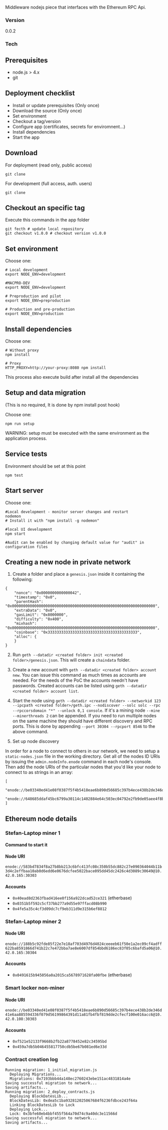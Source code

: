 Middleware nodejs piece that interfaces with the Ethereum RPC Api.


### Version
0.0.2


### Tech

Prerequisites
-------------

* node.js > 4.x
* git


Deployment checklist
--------------------

* Install or update prerequisites (Only once)
* Download the source (Only once)
* Set environment
* Checkout a tag/version
* Configure app (certificates, secrets for enviromnent...)
* Install dependencies
* Start the app

Download
--------

For deployment (read only, public access)

    git clone

For development (full access, auth. users)

    git clone

Checkout an specific tag
------------------------

Execute this commands in the app folder

    git fecth # update local repository
    git checkout v1.0.0 # checkout version v1.0.0

Set environment
---------------

Choose one:

    # Local development
    export NODE_ENV=development

    #MACPRO-DEV
    export NODE_ENV=development

    # Preproduction and pilot
    export NODE_ENV=preproduction

    # Production and pre-production
    export NODE_ENV=production

Install dependencies
--------------------

Choose one:

    # Without proxy
    npm install

    # Proxy
    HTTP_PROXY=http://your-proxy:8080 npm install

This process also execute build after install all the dependencies

Setup and data migration
------------------------

(This is no required, It is done by npm install post hook)

Choose one:

    npm run setup

WARNING: setup must be executed with the same environment as the application process.

Service tests
-------------
Environment should be set at this point

	npm test


Start server
------------

Choose one:

    #Local development - monitor server changes and restart
    nodemon
    # Install it with "npm install -g nodemon"

    #local UI development
    npm start

    #Audit can be enabled by changing default value for "audit" in configuration files

Creating a new node in private network
---

1. Create a folder and place a `genesis.json` inside it containing the following:
```
{
    "nonce": "0x0000000000000042",
    "timestamp": "0x0",
    "parentHash": "0x0000000000000000000000000000000000000000000000000000000000000000",
    "extraData": "0x0",
    "gasLimit": "0x8000000",
    "difficulty": "0x400",
    "mixhash": "0x0000000000000000000000000000000000000000000000000000000000000000",
    "coinbase": "0x3333333333333333333333333333333333333333",
    "alloc": {
    }
}
```

2. Run `geth --datadir <created folder> init <created folder>/genesis.json`. This will create a `chaindata` folder.

3. Create a new account with `geth --datadir <created folder> account new`. You can issue this command as much times as accounts are needed. For the needs of the PoC the accounts needn't have passwords. Created accounts can be listed using `geth --datadir <created folder> account list`.

4. Start the node using
`geth --datadir <created folder> --networkid 123 --ipcpath <created folder>/geth.ipc --nodiscover --solc solc --rpc --rpccorsdomain "*" --unlock 0,1 console`. If it's a mining node `--mine --minerthreads 2` can be appended. If you need to run multiple nodes on the same machine they should have different discovery and RPC ports. This is done by appending `--port 30304 --rpcport 8546` to the above command.

5. Set up node discovery

In order for a node to connect to others in our network, we need to setup a `static-nodes.json` file in the working directory. Get all of the nodes ID URIs by issuing the `admin.nodeInfo.enode` command in each node's console. Then add the node URIs of the particular nodes that you'd like your node to connect to as strings in an array:
```
[
	"enode://be03340ed41e08f0387f5f4b5418eae6b890d56685c397b4ece438b2de346d41e6aa885594336f079d56199864391d11a81fb4fbf819dde2cfecf100e016acc6@10.42.0.108:30303",
	"enode://648685ddaf45bc6799a30114c1402884e64c503ec04792e2fb9de05aee4f8b1de6fe62253ccea39088ed0090573fb69ff6fb2fce2ec22b5b80e5d25fa812ede9@127.0.0.1:30304"
]
```

Ethereum node details
---

### Stefan-Laptop miner 1

#### Command to start it



#### Node URI

`enode://583bd7834f8a27b8bb213c6bfc413fc08c350b55dc882c27e090364044b11b3d4c2effbaa10ab0d6edd6e0676dcfee5022bace095dd45dc2426c4d3089c30649@10.42.0.165:30303`

#### Accounts

- `0x40ead8d2363fbad416ee0f156a922dcad52ce321` (etherbase)
- `0x0351b5f592c5cf37bb277a9d55e97ffacd08b990`
- `0x4fe5a35c4cf3d09dc7cf9eb311d9e315b6ef8812`

### Stefan-Laptop miner 2

#### Node URI

`enode://188b5c92fde85f22e7e18af703d4976d4024ceeeeb61f50e1a2ec09cf4adff622ba8591866d741b22c7e472bba7ae8e6007df854bbd6186ec83f05c6bafd5a06@10.42.0.165:30304`

#### Accounts

- `0x0491615b945056a0a2015ca5678971628fa00fbe` (etherbase)

### Smart locker non-miner

#### Node URI

`enode://be03340ed41e08f0387f5f4b5418eae6b890d56685c397b4ece438b2de346d41e6aa885594336f079d56199864391d11a81fb4fbf819dde2cfecf100e016acc6@10.42.0.108:30303`

#### Accounts

- `0xf521e52133f9668b2fb22a8778452e82c34595bd`
- `0x459a7db5b046455817750cdb5be67b081ed6e33d`

### Contract creation log

```
Running migration: 1_initial_migration.js
  Deploying Migrations...
  Migrations: 0x7193bbb44a148ec2760243ebe151ac4831814a4e
Saving successful migration to network...
Saving artifacts...
Running migration: 2_deploy_contracts.js
  Deploying BlockDatesLib...
  BlockDatesLib: 0xdea5c1ba932812025067684f6236fdbce243f64a
  Linking BlockDatesLib to Lock
  Deploying Lock...
  Lock: 0x3bfe60eb4bbf455f564a70d74c9a40dc3e11566d
Saving successful migration to network...
Saving artifacts...
```
